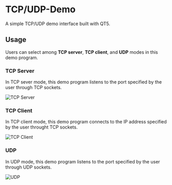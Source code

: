 # TCP/UDP-Demo

A simple TCP/UDP demo interface built with QT5.

## Usage

Users can select among **TCP server**, **TCP client**, and **UDP** modes in this demo program.

### TCP Server

In TCP sever mode, this demo program listens to the port specified by the user through TCP sockets.

![TCP Server](https://raw.githubusercontent.com/rookiepeng/TCP-UDP-QT/master/Screenshots/TCP%20server%20v1.0.jpg)

### TCP Client

In TCP client mode, this demo program connects to the IP address specified by the user throught TCP sockets.

![TCP Client](https://raw.githubusercontent.com/rookiepeng/TCP-UDP-QT/master/Screenshots/TCP%20client%20v1.0.jpg)

### UDP

In UDP mode, this demo program listens to the port specified by the user through UDP sockets.

![UDP](https://raw.githubusercontent.com/rookiepeng/TCP-UDP-QT/master/Screenshots/UDP%20v1.0.jpg)
